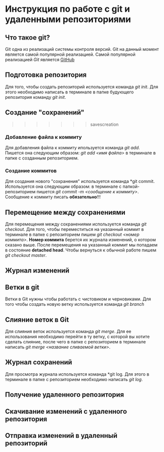 # Инструкция по работе с git и удаленными репозиториями

## Что такое git?
Git одна из реализаций системы контроля версий. Git на данный момент является самой популярной реализацией. Самой популярной реализацией *Git* является [GitHub](https://github.com)
## Подготовка репозитория

Для того, чтобы создать репозиторий используется команда *git init*. Для этого необходимо написать в терминале в папке будующего репозитория команду *git init*.


## Создание "сохранений"
>>>>>>> savescreation

### Добавление файла к коммиту
Для добавления файла к коммиту ипользуется команда *git add*. Пишется она следующим образом: *git add <имя файла>* в терминале в папке с созданным репозиторием.
### Создание коммитов
Для создания нового "сохранения" используется команда *git commit. Используется она следующим образом: в терминале с папкой-репозиторием пишется *git commit -m <сообщение к коммиту>*. Сообщение к коммиту писать **обязательно**!!!
## Перемещение между сохранениями
Для перемещения между сохранениями используется команда *git checkout*. Для того, чтобы переместиться на указанный коммит в терминале в папке с репозиторием пишем *git checkout <номер коммита>*. **Номер коммита** берется их журнала изменений, о котором сказано выше. После перемещения на указанный коммит мы попадаем в состояние **detached head**. Чтобы вернуться к обычной работе пишем *git checkout master*.

## Журнал изменений

## Ветки в git
Ветки в Git нужны чтобы работать с чистовиком и черновиками. Для того чтобы создать новую ветку используется команда *git branch*
## Слияние веток в Git
Для слияния веток используется команда *git merge*. Для ее использования необходимо перейти в ту ветку, с которой вы хотите сделать слияние, после чего в папке с репозиторием в терминале написать *git merge <название сливаемой ветки>*.
## Журнал сохранений
Для просмотра журнала используется команда *git log. Для этого в терминале в папке с репозиторием необходимо написать *git log*.
## Получение удаленного репозитория

## Скачивание изменений с удаленного репозитория

## Отправка изменений в удаленный репозиторий
